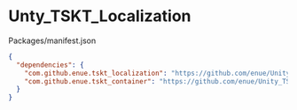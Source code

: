 # Unty_TSKT_Localization

Packages/manifest.json

```json
{
  "dependencies": {
    "com.github.enue.tskt_localization": "https://github.com/enue/Unity_TSKT_Localization.git",
    "com.github.enue.tskt_container": "https://github.com/enue/Unity_TSKT_Container.git",
  }
}
```
